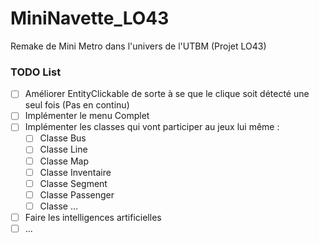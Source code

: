 # MiniNavette_LO43
Remake de Mini Metro dans l'univers de l'UTBM (Projet LO43)

### TODO List
  - [ ] Améliorer EntityClickable de sorte à se que le clique soit détecté une seul fois (Pas en continu)
  - [ ] Implémenter le menu Complet
  - [ ] Implémenter les classes qui vont participer au jeux lui même :
    - [ ] Classe Bus
    - [ ] Classe Line
    - [ ] Classe Map
    - [ ] Classe Inventaire
    - [ ] Classe Segment
    - [ ] Classe Passenger
    - [ ] Classe ...
  - [ ] Faire les intelligences artificielles
  - [ ] ...
